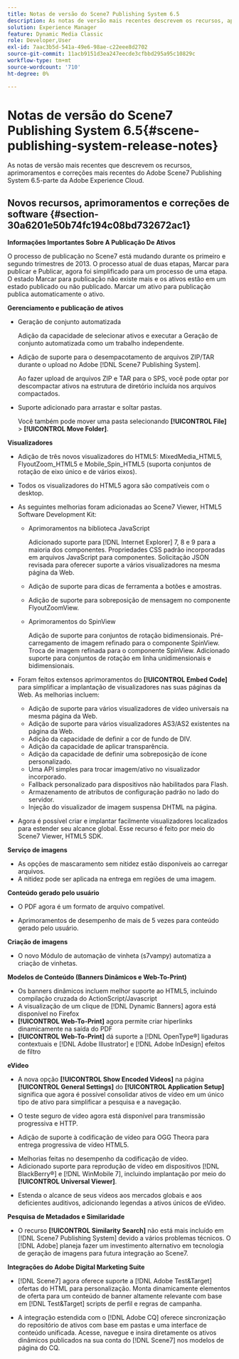 ```yaml
---
title: Notas de versão do Scene7 Publishing System 6.5
description: As notas de versão mais recentes descrevem os recursos, aprimoramentos e correções mais recentes do Adobe Scene7 Publishing System 6.5, parte da solução Adobe Experience Manager na Adobe Experience Cloud.
solution: Experience Manager
feature: Dynamic Media Classic
role: Developer,User
exl-id: 7aac3b5d-541a-49e6-98ae-c22eee8d2702
source-git-commit: 11acb9151d3ea247eecde3cfbbd295a95c10829c
workflow-type: tm+mt
source-wordcount: '710'
ht-degree: 0%

---
```


# Notas de versão do Scene7 Publishing System 6.5{#scene-publishing-system-release-notes}

As notas de versão mais recentes que descrevem os recursos, aprimoramentos e correções mais recentes do Adobe Scene7 Publishing System 6.5-parte da Adobe Experience Cloud.

## Novos recursos, aprimoramentos e correções de software {#section-30a6201e50b74fc194c08bd732672ac1}

**Informações Importantes Sobre A Publicação De Ativos**

O processo de publicação no Scene7 está mudando durante os primeiro e segundo trimestres de 2013. O processo atual de duas etapas, Marcar para publicar e Publicar, agora foi simplificado para um processo de uma etapa. O estado Marcar para publicação não existe mais e os ativos estão em um estado publicado ou não publicado. Marcar um ativo para publicação publica automaticamente o ativo.

**Gerenciamento e publicação de ativos**

* Geração de conjunto automatizada

  Adição da capacidade de selecionar ativos e executar a Geração de conjunto automatizada como um trabalho independente.
* Adição de suporte para o desempacotamento de arquivos ZIP/TAR durante o upload no Adobe [!DNL Scene7 Publishing System].

  Ao fazer upload de arquivos ZIP e TAR para o SPS, você pode optar por descompactar ativos na estrutura de diretório incluída nos arquivos compactados.

* Suporte adicionado para arrastar e soltar pastas.

  Você também pode mover uma pasta selecionando **[!UICONTROL File]** > **[!UICONTROL Move Folder]**.

**Visualizadores**

* Adição de três novos visualizadores do HTML5: MixedMedia_HTML5, FlyoutZoom_HTML5 e Mobile_Spin_HTML5 (suporta conjuntos de rotação de eixo único e de vários eixos).
<!-- 
  [More information](http://help.adobe.com/en_US/scene7/using/WS6E593DEA-7D81-4cd6-84B0-85E8BB274176.html#WS1c46793299cf21d77e926d1613177f0a020-8000.html).  -->
* Todos os visualizadores do HTML5 agora são compatíveis com o desktop.

<!--   [More information](http://help.adobe.com/en_US/scene7/using/WS6E593DEA-7D81-4cd6-84B0-85E8BB274176.html#WS1c46793299cf21d77e926d1613177f0a020-8000.html). -->
* As seguintes melhorias foram adicionadas ao Scene7 Viewer, HTML5 Software Development Kit:

   * Aprimoramentos na biblioteca JavaScript

     Adicionado suporte para [!DNL Internet Explorer] 7, 8 e 9 para a maioria dos componentes. Propriedades CSS padrão incorporadas em arquivos JavaScript para componentes. Solicitação JSON revisada para oferecer suporte a vários visualizadores na mesma página da Web.

   * Adição de suporte para dicas de ferramenta a botões e amostras.
   * Adição de suporte para sobreposição de mensagem no componente FlyoutZoomView.
   * Aprimoramentos do SpinView

     Adição de suporte para conjuntos de rotação bidimensionais. Pré-carregamento de imagem refinado para o componente SpinView. Troca de imagem refinada para o componente SpinView. Adicionado suporte para conjuntos de rotação em linha unidimensionais e bidimensionais.

* Foram feitos extensos aprimoramentos do **[!UICONTROL Embed Code]** para simplificar a implantação de visualizadores nas suas páginas da Web. As melhorias incluem:

   * Adição de suporte para vários visualizadores de vídeo universais na mesma página da Web.
   * Adição de suporte para vários visualizadores AS3/AS2 existentes na página da Web.
   * Adição da capacidade de definir a cor de fundo de DIV.
   * Adição da capacidade de aplicar transparência.
   * Adição da capacidade de definir uma sobreposição de ícone personalizado.
   * Uma API simples para trocar imagem/ativo no visualizador incorporado.
   * Fallback personalizado para dispositivos não habilitados para Flash.
   * Armazenamento de atributos de configuração padrão no lado do servidor.
   * Injeção do visualizador de imagem suspensa DHTML na página.

* Agora é possível criar e implantar facilmente visualizadores localizados para estender seu alcance global. Esse recurso é feito por meio do Scene7 Viewer, HTML5 SDK.

**Serviço de imagens**

* As opções de mascaramento sem nitidez estão disponíveis ao carregar arquivos.
* A nitidez pode ser aplicada na entrega em regiões de uma imagem.

**Conteúdo gerado pelo usuário**

* O PDF agora é um formato de arquivo compatível.

<!--   [More information](http://help.adobe.com/en_US/scene7/using/WSe8b0455615e2dc47-2df907a712f31201b35-8000.html).  -->
* Aprimoramentos de desempenho de mais de 5 vezes para conteúdo gerado pelo usuário.

**Criação de imagens**

* O novo Módulo de automação de vinheta (s7vampy) automatiza a criação de vinhetas.

**Modelos de Conteúdo (Banners Dinâmicos e Web-To-Print)**

* Os banners dinâmicos incluem melhor suporte ao HTML5, incluindo compilação cruzada do ActionScript/Javascript
* A visualização de um clique de [!DNL Dynamic Banners] agora está disponível no Firefox
* **[!UICONTROL Web-To-Print]** agora permite criar hiperlinks dinamicamente na saída do PDF
* **[!UICONTROL Web-To-Print]** dá suporte a [!DNL OpenType®] ligaduras contextuais e [!DNL Adobe Illustrator] e [!DNL Adobe InDesign] efeitos de filtro

**eVideo**

* A nova opção **[!UICONTROL Show Encoded Videos]** na página **[!UICONTROL General Settings]** do **[!UICONTROL Application Setup]** significa que agora é possível consolidar ativos de vídeo em um único tipo de ativo para simplificar a pesquisa e a navegação.

<!--   [More information](http://help.adobe.com/en_US/scene7/using/WSCCBA9D3A-06A3-4f29-AF6B-36CBB2A655F1.html).  -->

* O teste seguro de vídeo agora está disponível para transmissão progressiva e HTTP.

<!--   [More information](http://help.adobe.com/en_US/scene7/using/WSd968ca97bf01df72-5efde3a123268dd80f5-8000.html). -->
* Adição de suporte à codificação de vídeo para OGG Theora para entrega progressiva de vídeo HTML5.

<!--   [More information](http://help.adobe.com/en_US/scene7/using/WSE86ACF2B-BD50-4c48-A1D7-9CD4405B62D0.html#WS1c46793299cf21d7-39fae9c1131ba8968f7-7fff.html). -->
* Melhorias feitas no desempenho da codificação de vídeo.
* Adicionado suporte para reprodução de vídeo em dispositivos [!DNL BlackBerry®] e [!DNL WinMobile 7], incluindo implantação por meio do **[!UICONTROL Universal Viewer]**.

<!--   [More information](http://help.adobe.com/en_US/scene7/using/WS6E593DEA-7D81-4cd6-84B0-85E8BB274176.html#WS1c46793299cf21d77e926d1613177f0a020-8000.html) or the [eVideo chapter](http://help.adobe.com/en_US/scene7/using/WS53492AE1-6029-45d8-BF80-F4B5CF33EB08.html). -->

* Estenda o alcance de seus vídeos aos mercados globais e aos deficientes auditivos, adicionando legendas a ativos únicos de eVideo.

<!--   See [More information](http://help.adobe.com/en_US/scene7/using/WS98ca2e6790647c06-6f6f53e137b959f094-8000.html). -->

**Pesquisa de Metadados e Similaridade**

* O recurso **[!UICONTROL Similarity Search]** não está mais incluído em [!DNL Scene7 Publishing System] devido a vários problemas técnicos. O [!DNL Adobe] planeja fazer um investimento alternativo em tecnologia de geração de imagens para futura integração ao Scene7.

**Integrações do Adobe Digital Marketing Suite**

* [!DNL Scene7] agora oferece suporte a [!DNL Adobe Test&Target] ofertas do HTML para personalização. Monta dinamicamente elementos de oferta para um conteúdo de banner altamente relevante com base em [!DNL Test&Target] scripts de perfil e regras de campanha.

* A integração estendida com o [!DNL Adobe CQ] oferece sincronização do repositório de ativos com base em pastas e uma interface de conteúdo unificada. Acesse, navegue e insira diretamente os ativos dinâmicos publicados na sua conta do [!DNL Scene7] nos modelos de página do CQ.
